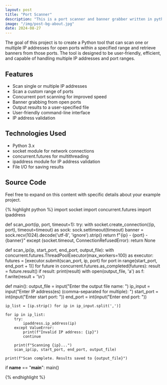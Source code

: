 ```yaml
---
layout: post
title: "Port Scanner"
description: "This is a port scanner and banner grabber written in python"
image: "/img/post-bg-about.jpg"
date: 2024-08-27
---
```


The goal of this project is to create a Python tool that can scan one or multiple IP addresses for open ports within a specified range and retrieve banners from those ports. The tool is designed to be user-friendly, efficient, and capable of handling multiple IP addresses and port ranges.

## Features

- Scan single or multiple IP addresses
- Scan a custom range of ports
- Concurrent port scanning for improved speed
- Banner grabbing from open ports
- Output results to a user-specified file
- User-friendly command-line interface
- IP address validation

## Technologies Used

- Python 3.x
- socket module for network connections
- concurrent.futures for multithreading
- ipaddress module for IP address validation
- File I/O for saving results

## Source Code

Feel free to expand on this content with specific details about your example project.

{% highlight python %}
import socket
import concurrent.futures
import ipaddress

def scan_port(ip, port, timeout=1):
    try:
        with socket.create_connection((ip, port), timeout=timeout) as sock:
            sock.settimeout(timeout)
            banner = sock.recv(1024).decode('utf-8', 'ignore').strip()
            return f"{ip} - {port} - {banner}"
    except (socket.timeout, ConnectionRefusedError):
        return None

def scan_ip(ip, start_port, end_port, output_file):
    with concurrent.futures.ThreadPoolExecutor(max_workers=100) as executor:
        futures = [executor.submit(scan_port, ip, port) for port in range(start_port, end_port + 1)]
        for future in concurrent.futures.as_completed(futures):
            result = future.result()
            if result:
                print(result)
                with open(output_file, 'a') as f:
                    f.write(result + '\n')

def main():
    output_file = input("Enter the output file name: ")
    ip_input = input("Enter IP address(es) (comma-separated for multiple): ")
    start_port = int(input("Enter start port: "))
    end_port = int(input("Enter end port: "))

    ip_list = [ip.strip() for ip in ip_input.split(',')]

    for ip in ip_list:
        try:
            ipaddress.ip_address(ip)
        except ValueError:
            print(f"Invalid IP address: {ip}")
            continue

        print(f"Scanning {ip}...")
        scan_ip(ip, start_port, end_port, output_file)

    print(f"Scan complete. Results saved to {output_file}")

if __name__ == "__main__":
    main()

{% endhighlight %}